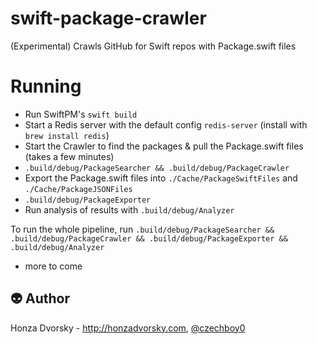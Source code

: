 # swift-package-crawler
(Experimental) Crawls GitHub for Swift repos with Package.swift files

# Running

- Run SwiftPM's `swift build`
- Start a Redis server with the default config `redis-server` (install with `brew install redis`)
- Start the Crawler to find the packages & pull the Package.swift files (takes a few minutes)
- `.build/debug/PackageSearcher && .build/debug/PackageCrawler`
- Export the Package.swift files into `./Cache/PackageSwiftFiles` and `./Cache/PackageJSONFiles`
- `.build/debug/PackageExporter`
- Run analysis of results with `.build/debug/Analyzer`

To run the whole pipeline, run `.build/debug/PackageSearcher && .build/debug/PackageCrawler && .build/debug/PackageExporter && .build/debug/Analyzer`

- more to come

:alien: Author
------
Honza Dvorsky - http://honzadvorsky.com, [@czechboy0](http://twitter.com/czechboy0)

